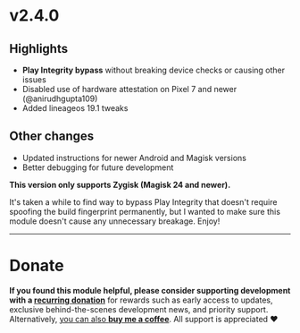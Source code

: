 # v2.4.0

## Highlights

- **Play Integrity bypass** without breaking device checks or causing other issues
- Disabled use of hardware attestation on Pixel 7 and newer (@anirudhgupta109)
- Added lineageos 19.1 tweaks

## Other changes

- Updated instructions for newer Android and Magisk versions
- Better debugging for future development

**This version only supports Zygisk (Magisk 24 and newer).**

It's taken a while to find way to bypass Play Integrity that doesn't require spoofing the build fingerprint permanently, but I wanted to make sure this module doesn't cause any unnecessary breakage. Enjoy!

---

# Donate

**If you found this module helpful, please consider supporting development with a [recurring donation](https://patreon.com/kdrag0n)** for rewards such as early access to updates, exclusive behind-the-scenes development news, and priority support. Alternatively, [you can also **buy me a coffee**](https://paypal.me/kdrag0ndonate). All support is appreciated ❤️
